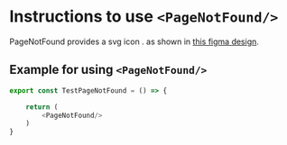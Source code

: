 # Instructions to use ```<PageNotFound/>```

PageNotFound provides a svg icon .  as shown in [this figma design](https://www.figma.com/file/EzHwLyhRo61Npn3uxore3o/Meta?node-id=716%3A46877).


## Example for using  `<PageNotFound/>`

```javascript 
export const TestPageNotFound = () => {

    return (
        <PageNotFound/>
    )
}
 ```        
